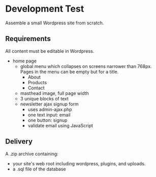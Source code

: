 # Development Test

Assemble a small Wordpress site from scratch.

## Requirements

All content must be editable in Wordpress.

- home page
    - global menu which collapses on screens narrower than 768px. Pages in the menu can be empty but for a title.
        - About
        - Products
        - Contact
    - masthead image, full page width
    - 3 unique blocks of text
    - newsletter ajax signup form
      - uses admin-ajax.php
      - one text input: email
      - one button: signup
      - validate email using JavaScript

## Delivery

A .zip archive containing:

- your site's web root including wordpress, plugins, and uploads.
- a .sql file of the database
